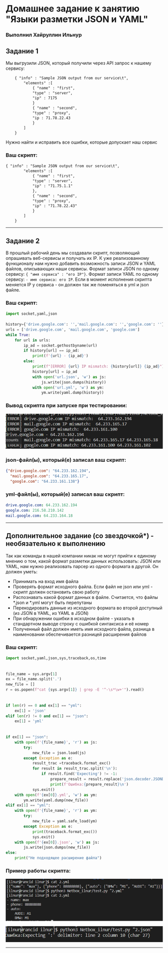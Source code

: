 # Домашнее задание к занятию "Языки разметки JSON и YAML"

### Выполнил Хайруллин Ильнур


## Задание 1

Мы выгрузили JSON, который получили через API запрос к нашему сервису:

```
    { "info" : "Sample JSON output from our service\t",
        "elements" :[
            { "name" : "first",
            "type" : "server",
            "ip" : 7175 
            }
            { "name" : "second",
            "type" : "proxy",
            "ip : 71.78.22.43
            }
        ]
    }
```
  Нужно найти и исправить все ошибки, которые допускает наш сервис

### Ваш скрипт:
```
{ "info" : "Sample JSON output from our service\t",
        "elements" :[
            { "name" : "first",
            "type" : "server",
            "ip" : "71.75.1.1" 
            },
            { "name" : "second",
            "type" : "proxy",
            "ip" : "71.78.22.43"
            }
        ]
    }
```

---

## Задание 2

В прошлый рабочий день мы создавали скрипт, позволяющий опрашивать веб-сервисы и получать их IP. К уже реализованному функционалу нам нужно добавить возможность записи JSON и YAML файлов, описывающих наши сервисы. Формат записи JSON по одному сервису: `{ "имя сервиса" : "его IP"}`. Формат записи YAML по одному сервису: `- имя сервиса: его IP`. Если в момент исполнения скрипта меняется IP у сервиса - он должен так же поменяться в yml и json файле.

### Ваш скрипт:
```python
import socket,yaml,json

history={'drive.google.com': '','mail.google.com': '','google.com': ''}
urls = ['drive.google.com', 'mail.google.com', 'google.com']
while True:
    for url in urls:
        ip_ad = socket.gethostbyname(url)
        if history[url] == ip_ad:
            print(f'{url} - {ip_ad}')
        else:
            print(f"[ERROR] {url} IP mismatch: {history[url]} {ip_ad}")
            history[url] = ip_ad
            with open('url.json', 'w') as js:
                js.write(json.dumps(history))
            with open('url.yml', 'w') as ym:
                ym.write(yaml.dump(history))
```

### Вывод скрипта при запуске при тестировании:

![1](img/1.png)


### json-файл(ы), который(е) записал ваш скрипт:
```json
{"drive.google.com": "64.233.162.194", 
  "mail.google.com": "64.233.165.17", 
  "google.com": "64.233.161.138"}
```

### yml-файл(ы), который(е) записал ваш скрипт:
```yaml
drive.google.com: 64.233.162.194
google.com: 216.58.210.142
mail.google.com: 64.233.164.18
```

---

## Дополнительное задание (со звездочкой*) - необязательно к выполнению

Так как команды в нашей компании никак не могут прийти к единому мнению о том, какой формат разметки данных использовать: JSON или YAML, нам нужно реализовать парсер из одного формата в другой. Он должен уметь:
   * Принимать на вход имя файла
   * Проверять формат исходного файла. Если файл не json или yml - скрипт должен остановить свою работу
   * Распознавать какой формат данных в файле. Считается, что файлы *.json и *.yml могут быть перепутаны
   * Перекодировать данные из исходного формата во второй доступный (из JSON в YAML, из YAML в JSON)
   * При обнаружении ошибки в исходном файле - указать в стандартном выводе строку с ошибкой синтаксиса и её номер
   * Полученный файл должен иметь имя исходного файла, разница в наименовании обеспечивается разницей расширения файлов

### Ваш скрипт:
```python
import socket,yaml,json,sys,traceback,os,time


file_name = sys.argv[1]
ex = file_name.split('.')
new_file = []
r = os.popen(f"cat {sys.argv[1]} | grep -E '^-\s*\w+'").read()


if len(r) == 0 and ex[1] == "yml":
    ex[1] = 'json'
elif len(r) != 0 and ex[1] == "json":
    ex[1] = 'yml'
    
 
if ex[1] == "json":
    with open(f'{file_name}', 'r') as js:
        try:
            new_file = json.load(js)
        except Exception as e:
            result_trac =traceback.format_exc()
            for result in result_trac.split('\n'):
                if result.find('Expecting') != -1:
                    prepare_result = result.replace('json.decoder.JSONDecodeError: ', '')
                    print(f'Ошибка:{prepare_result}\n')
            sys.exit()        
    with open(f'{ex[0]}.yml', 'w') as ym:
        ym.write(yaml.dump(new_file))
elif ex[1] == "yml":
    with open(f'{file_name}', 'r') as ym:
        try:
            new_file = yaml.safe_load(ym)
        except Exception as e:
            print(traceback.format_exc())
            sys.exit() 
    with open(f'{ex[0]}.json', 'w') as js:
        js.write(json.dumps(new_file))
else:
    print("Не подходящее расширение файла")
```

### Пример работы скрипта:
![2](img/2.png)

![3](img/3.png)

----

